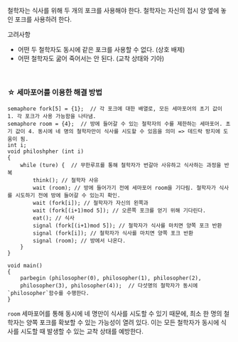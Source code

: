 철학자는 식사를 위해 두 개의 포크를 사용해야 한다. 
철학자는 자신의 접시 양 옆에 놓인 포크를 사용하려 한다.

고려사항
- 어떤 두 철학자도 동시에 같은 포크를 사용할 수 없다. (상호 배제)   
- 어떤 철학자도 굶어 죽어서는 안 된다. (교착 상태와 기아) 
<br>

### ☆ 세마포어를 이용한 해결 방법
```
semaphore fork[5] = {1};  // 각 포크에 대한 배열로, 모든 세마포어의 초기 값이 1. 각 포크가 사용 가능함을 나타냄.
semaphore room = {4};  // 방에 들어갈 수 있는 철학자의 수를 제한하는 세마포어. 초기 값이 4. 동시에 네 명의 철학자만이 식사를 시도할 수 있음을 의미 => 데드락 방지에 도움이 됨.
int i;
void philoshpher (int i)
{
	while (ture) {  // 무한루프를 통해 철학자가 번갈아 사유하고 식사하는 과정을 반복
		think(); // 철학자 사유
		wait (room); // 방에 들어가기 전에 세마포어 room을 기다림. 철학자가 식사를 시도하기 전에 방에 들어갈 수 있는지 확인.
		wait (fork[i]); // 철학자가 자신의 왼쪽과
		wait (fork[(i+1)mod 5]); // 오른쪽 포크를 얻기 위해 기다린다.
		eat(); // 식사
		signal (fork[(i+1)mod 5]); // 철학자가 식사를 마치면 양쪽 포크 반환
		signal (fork[i]); // 철학자가 식사를 마치면 양쪽 포크 반환
		signal (room); // 방에서 나온다.
	}
}

void main()
{
	parbegin (philosopher(0), philosopher(1), philosopher(2),
	philosopher(3), philosopher(4));  // 다섯명의 철학자가 동시에 `philosopher`함수를 수행한다.
}
```
`room` 세마포어를 통해 동시에 네 명만이 식사를 시도할 수 있기 때문에, 최소 한 명의 철학자는 양쪽 포크를 확보할 수 있는 가능성이 열려 있다.
이는 모든 철학자가 동시에 식사를 시도할 때 발생할 수 있는 교착 상태를 예방한다.